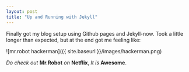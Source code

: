 ```yaml
---
layout: post
title: "Up and Running with Jekyll"
---
```


Finally got my blog setup using Github pages and Jekyll-now. Took a little longer than expected, but at the end got me feeling like:

![mr.robot hackerman]({{ site.baseurl }}/images/hackerman.png)

*Do check out* **Mr.Robot** *on* **Netflix**, *It is* **Awesome**.
